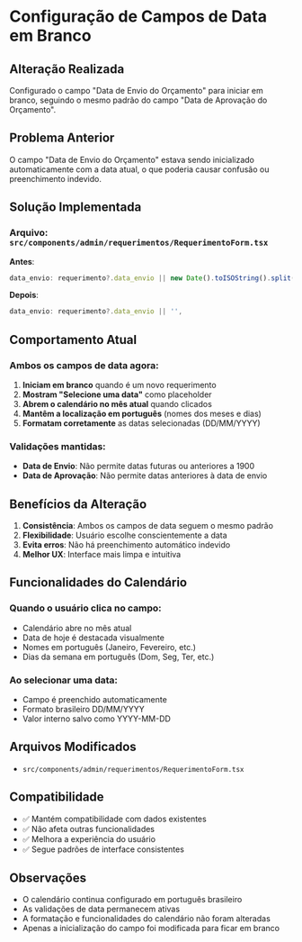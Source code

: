 # Configuração de Campos de Data em Branco

## Alteração Realizada

Configurado o campo "Data de Envio do Orçamento" para iniciar em branco, seguindo o mesmo padrão do campo "Data de Aprovação do Orçamento".

## Problema Anterior

O campo "Data de Envio do Orçamento" estava sendo inicializado automaticamente com a data atual, o que poderia causar confusão ou preenchimento indevido.

## Solução Implementada

### Arquivo: `src/components/admin/requerimentos/RequerimentoForm.tsx`

**Antes**:
```typescript
data_envio: requerimento?.data_envio || new Date().toISOString().split('T')[0],
```

**Depois**:
```typescript
data_envio: requerimento?.data_envio || '',
```

## Comportamento Atual

### Ambos os campos de data agora:

1. **Iniciam em branco** quando é um novo requerimento
2. **Mostram "Selecione uma data"** como placeholder
3. **Abrem o calendário no mês atual** quando clicados
4. **Mantêm a localização em português** (nomes dos meses e dias)
5. **Formatam corretamente** as datas selecionadas (DD/MM/YYYY)

### Validações mantidas:

- **Data de Envio**: Não permite datas futuras ou anteriores a 1900
- **Data de Aprovação**: Não permite datas anteriores à data de envio

## Benefícios da Alteração

1. **Consistência**: Ambos os campos de data seguem o mesmo padrão
2. **Flexibilidade**: Usuário escolhe conscientemente a data
3. **Evita erros**: Não há preenchimento automático indevido
4. **Melhor UX**: Interface mais limpa e intuitiva

## Funcionalidades do Calendário

### Quando o usuário clica no campo:
- Calendário abre no mês atual
- Data de hoje é destacada visualmente
- Nomes em português (Janeiro, Fevereiro, etc.)
- Dias da semana em português (Dom, Seg, Ter, etc.)

### Ao selecionar uma data:
- Campo é preenchido automaticamente
- Formato brasileiro DD/MM/YYYY
- Valor interno salvo como YYYY-MM-DD

## Arquivos Modificados

- `src/components/admin/requerimentos/RequerimentoForm.tsx`

## Compatibilidade

- ✅ Mantém compatibilidade com dados existentes
- ✅ Não afeta outras funcionalidades
- ✅ Melhora a experiência do usuário
- ✅ Segue padrões de interface consistentes

## Observações

- O calendário continua configurado em português brasileiro
- As validações de data permanecem ativas
- A formatação e funcionalidades do calendário não foram alteradas
- Apenas a inicialização do campo foi modificada para ficar em branco